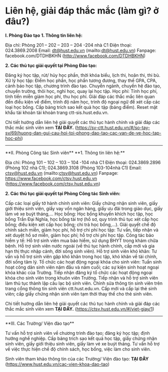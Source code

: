 # Liên hệ, giải đáp thắc mắc (làm gì? ở đâu?)

**I. Phòng Đào tạo**
**1. Thông tin liên hệ:**

Địa chỉ: Phòng 201 – 202 – 203 – 204 -204 nhà C1
Điện thoại: 024.3869.2008
Email: dt@hust.edu.vn (mailto:dt@hust.edu.vn)
Fanpage: facebook.com/DTDHBKHN (http://www.facebook.com/DTDHBKHN)

**2. Các thủ tục giải quyết tại Phòng Đào tạo:**

Đăng ký học tập, rút/ hủy học phần, thời khóa biểu, lịch thi, hoãn thi, thi bù.
Xử lý học tập: Điểm học phần, học phần tương đương, thay thế GPA, CPA, cảnh báo học tập, chương trình đào tạo.
Chuyển ngành, chuyển hệ đào tạo, chuyển trường, thôi học, nghỉ học, quay lại học tập.
Học phí: Tính học phí, tính tiền miễn giảm học phí, thu học phí.
Giải đáp các thắc mắc liên quan đến điều kiện về điểm, trình độ năm học, trình độ ngoại ngữ để xét cấp các loại học bổng.
Cấp bảng trích sao kết quả học tập (bảng điểm).
Reset mật khẩu tài khoản tài khoản trang ctt-sis.hust.edu.vn.

Chi tiết hướng dẫn liên hệ giải quyết các thủ tục hành chính và giải đáp các thắc mắc sinh viên xem **TẠI ĐÂY.** (https://sv-ctt.hust.edu.vn/#/so-tay-sv/69/huong-dan-gui-cau-hoi-toi-phong-dao-tao-cac-van-de-ve-hoc-tap-hoc-phi)
<hr />
**II. Phòng Công tác Sinh viên**
**1. Thông tin liên hệ:**

Địa chỉ: Phòng 101 – 102 – 103 – 104 -104 nhà C1
Điện thoại: 024.3869.2896 (Phòng 102 nhà C1); 024.3869.3108 (Phòng 103-104nhà C1)
Email: ctsv@hust.edu.vn (mailto:ctsv@hust.edu.vn)
Fanpage: https://www.facebook.com/ctsv.hust.edu.vn (https://www.facebook.com/ctsv.hust.edu.vn)

**2. Các thủ tục giải quyết tại Phòng Công tác Sinh viên:**

Cấp các loại giấy tờ hành chính sinh viên: Giấy chứng nhận sinh viên, giấy giới thiệu sinh viên, giấy vay vốn ngân hàng, giấy ưu đãi trong giáo dục, giấy làm vé xe buýt tháng,…
Học bổng: Học bổng khuyến khích học tập, học bổng Trần Đại Nghĩa, học bổng tài trợ (hồ sơ, quy trình thủ tục xét cấp học bổng; điều kiện xét cấp học bổng; chi trả học bổng,…).
Giải quyết chế độ chính sách miễn, giảm học phí, hỗ trợ chi phí học tập: Tư vấn, tiếp nhận và xét duyệt hồ sơ miễn, giảm học phí; hỗ trợ chi phí học tập.
Công tác bảo hiểm y tế: Hỗ trợ sinh viên mua bảo hiểm, sử dụng BHYT trong khám chữa bệnh.
Hỗ trợ sinh viên nước ngoài (về thủ tục hành chính, cấp mới và gia hạn thị thực nhập cảnh, đời sống sinh viên).
Hỗ trợ sinh viên khó khăn: Tư vấn và hỗ trợ sinh viên gặp khó khăn trong học tập, khó khăn về tài chính, đời sống tâm lý.
Tổ chức các hoạt động ngoại khóa cho sinh viên: Tuần sinh hoạt công dân sinh viên năm đầu và năm cuối; các sự kiện sinh hoạt ngoại khóa khác của Trường.
Tiếp nhận đăng ký tổ chức các hoạt động ngoại khóa cho sinh viên trong khuôn viên Trường.
Tiếp nhận và hỗ trợ sinh viên làm thủ tục thành lập câu lạc bộ sinh viên.
Chỉnh sửa thông tin sinh viên trên trang cổng thông tin sinh viên ctt.hust.edu.vn.
Cấp mới và cấp lại thẻ sinh viên; cấp giấy chứng nhận sinh viên tạm thời thay thế cho thẻ sinh viên.

Chi tiết hướng dẫn liên hệ giải quyết các thủ tục hành chính và giải đáp các thắc mắc sinh viên xem **TẠI ĐÂY.** (https://ctsv.hust.edu.vn/#/viet-giay/1)
<hr />
**III. Các Trường/ Viện đào tạo**

Tư vấn hỗ trợ sinh viên về chương trình đào tạo; đăng ký học tập; định hướng nghề nghiệp.
Cấp bảng trích sao kết quả học tập, giấy chứng nhận sinh viên, giấy giới thiệu sinh viên, giấy làm vé xe buýt tháng.
Tư vấn hỗ trợ về việc thực hiện chế độ chính sách, học bổng, việc làm cho sinh viên.

Sinh viên tham khảo thông tin của các Trường/ Viện đào tạo: **TẠI ĐÂY** (https://www.hust.edu.vn/cac-vien-khoa-dao-tao)
